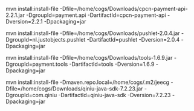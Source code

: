 mvn install:install-file -Dfile=/home/cogs/Downloads/cpcn-payment-api-2.2.1.jar -DgroupId=payment.api -DartifactId=cpcn-payment-api -Dversion=2.2.1 -Dpackaging=jar


mvn install:install-file -Dfile=/home/cogs/Downloads/pushlet-2.0.4.jar -DgroupId=nl.justobjects.pushlet -DartifactId=pushlet -Dversion=2.0.4 -Dpackaging=jar

mvn install:install-file -Dfile=/home/cogs/Downloads/tools-1.6.9.jar -DgroupId=payment.tools -DartifactId=tools -Dversion=1.6.9 -Dpackaging=jar

mvn install:install-file -Dmaven.repo.local=/home/cogs/.m2/jeecg -Dfile=/home/cogs/Downloads/qiniu-java-sdk-7.2.23.jar -DgroupId=com.qiniu -DartifactId=qiniu-java-sdk -Dversion=7.2.23 -Dpackaging=jar